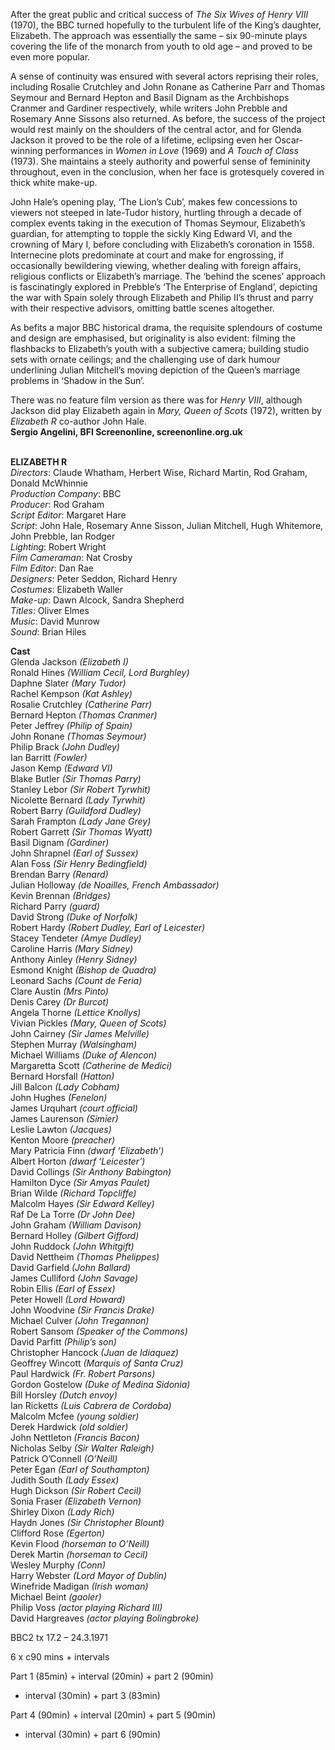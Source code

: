 

After the great public and critical success of _The Six Wives of Henry VIII_ (1970), the BBC turned hopefully to the turbulent life of the King’s daughter, Elizabeth.  The approach was essentially the same – six 90-minute plays covering the life of the monarch from youth to old age – and proved to be even more popular.

A sense of continuity was ensured with several actors reprising their roles, including Rosalie Crutchley and John Ronane as Catherine Parr and Thomas Seymour and Bernard Hepton and Basil Dignam as the Archbishops Cranmer and Gardiner respectively, while writers John Prebble and Rosemary Anne Sissons also returned. As before, the success of the project would rest mainly on the shoulders of the central actor, and for Glenda Jackson it proved to be the role of a lifetime, eclipsing even her Oscar-winning performances in _Women in Love_ (1969) and _A Touch of Class_ (1973). She maintains a steely authority and powerful sense of femininity throughout, even in the conclusion, when her face is grotesquely covered in thick white make-up.

John Hale’s opening play, ‘The Lion’s Cub’, makes few concessions to viewers not steeped in late-Tudor history, hurtling through a decade of complex events taking in the execution of Thomas Seymour, Elizabeth’s guardian, for attempting to topple the sickly King Edward VI, and the crowning of Mary I, before concluding with Elizabeth’s coronation in 1558. Internecine plots predominate at court and make for engrossing, if occasionally bewildering viewing, whether dealing with foreign affairs, religious conflicts or Elizabeth’s marriage. The ‘behind the scenes’ approach is fascinatingly explored in Prebble’s ‘The Enterprise of England’, depicting the war with Spain solely through Elizabeth and Philip II’s thrust and parry with their respective advisors, omitting battle scenes altogether.

As befits a major BBC historical drama, the requisite splendours of costume and design are emphasised, but originality is also evident: filming the flashbacks to Elizabeth’s youth with a subjective camera; building studio sets with ornate ceilings; and the challenging use of dark humour underlining Julian Mitchell’s moving depiction of the Queen’s marriage problems in ‘Shadow in the Sun’.

There was no feature film version as there was for _Henry VIII_, although Jackson  did play Elizabeth again in _Mary, Queen of Scots_ (1972), written by _Elizabeth R_  co-author John Hale.  
**Sergio Angelini, BFI Screenonline, screenonline.org.uk**
<br><br>

**ELIZABETH R**  
_Directors_: Claude Whatham, Herbert Wise,  Richard Martin, Rod Graham, Donald McWhinnie  
_Production Company_: BBC  
_Producer_: Rod Graham  
_Script Editor_: Margaret Hare  
_Script_: John Hale, Rosemary Anne Sisson,  Julian Mitchell, Hugh Whitemore, John Prebble,  Ian Rodger  
_Lighting_: Robert Wright  
_Film Cameraman_: Nat Crosby  
_Film Editor_: Dan Rae  
_Designers_: Peter Seddon, Richard Henry  
_Costumes_: Elizabeth Waller  
_Make-up_: Dawn Alcock, Sandra Shepherd  
_Titles_: Oliver Elmes  
_Music_: David Munrow  
_Sound_: Brian Hiles  

**Cast**  
Glenda Jackson _(Elizabeth I)_  
Ronald Hines _(William Cecil, Lord Burghley)_  
Daphne Slater _(Mary Tudor)_  
Rachel Kempson _(Kat Ashley)_  
Rosalie Crutchley _(Catherine Parr)_  
Bernard Hepton _(Thomas Cranmer)_  
Peter Jeffrey _(Philip of Spain)_  
John Ronane _(Thomas Seymour)_  
Philip Brack _(John Dudley)_  
Ian Barritt _(Fowler)_  
Jason Kemp _(Edward VI)_  
Blake Butler _(Sir Thomas Parry)_  
Stanley Lebor _(Sir Robert Tyrwhit)_  
Nicolette Bernard _(Lady Tyrwhit)_  
Robert Barry _(Guildford Dudley)_  
Sarah Frampton _(Lady Jane Grey)_  
Robert Garrett _(Sir Thomas Wyatt)_  
Basil Dignam _(Gardiner)_  
John Shrapnel _(Earl of Sussex)_  
Alan Foss _(Sir Henry Bedingfield)_  
Brendan Barry _(Renard)_  
Julian Holloway _(de Noailles, French Ambassador)_  
Kevin Brennan _(Bridges)_  
Richard Parry _(guard)_  
David Strong _(Duke of Norfolk)_  
Robert Hardy _(Robert Dudley, Earl of Leicester)_  
Stacey Tendeter _(Amye Dudley)_  
Caroline Harris _(Mary Sidney)_  
Anthony Ainley _(Henry Sidney)_  
Esmond Knight _(Bishop de Quadra)_  
Leonard Sachs _(Count de Feria)_  
Clare Austin _(Mrs Pinto)_  
Denis Carey _(Dr Burcot)_  
Angela Thorne _(Lettice Knollys)_  
Vivian Pickles _(Mary, Queen of Scots)_  
John Cairney _(Sir James Melville)_  
Stephen Murray _(Walsingham)_  
Michael Williams _(Duke of Alencon)_  
Margaretta Scott _(Catherine de Medici)_  
Bernard Horsfall _(Hatton)_  
Jill Balcon _(Lady Cobham)_  
John Hughes _(Fenelon)_  
James Urquhart _(court official)_  
James Laurenson _(Simier)_  
Leslie Lawton _(Jacques)_  
Kenton Moore _(preacher)_  
Mary Patricia Finn _(dwarf ‘Elizabeth’)_  
Albert Horton _(dwarf ‘Leicester’)_  
David Collings _(Sir Anthony Babington)_  
Hamilton Dyce _(Sir Amyas Paulet)_  
Brian Wilde _(Richard Topcliffe)_  
Malcolm Hayes _(Sir Edward Kelley)_  
Raf De La Torre _(Dr John Dee)_  
John Graham _(William Davison)_  
Bernard Holley _(Gilbert Gifford)_  
John Ruddock _(John Whitgift)_  
David Nettheim _(Thomas Phelippes)_  
David Garfield _(John Ballard)_  
James Culliford _(John Savage)_  
Robin Ellis _(Earl of Essex)_  
Peter Howell _(Lord Howard)_  
John Woodvine _(Sir Francis Drake)_  
Michael Culver _(John Tregannon)_  
Robert Sansom _(Speaker of the Commons)_  
David Parfitt _(Philip’s son)_  
Christopher Hancock _(Juan de Idiaquez)_  
Geoffrey Wincott _(Marquis of Santa Cruz)_  
Paul Hardwick _(Fr. Robert Parsons)_  
Gordon Gostelow _(Duke of Medina Sidonia)_  
Bill Horsley _(Dutch envoy)_  
Ian Ricketts _(Luis Cabrera de Cordoba)_  
Malcolm Mcfee _(young soldier)_  
Derek Hardwick _(old soldier)_  
John Nettleton _(Francis Bacon)_  
Nicholas Selby _(Sir Walter Raleigh)_  
Patrick O’Connell _(O’Neill)_  
Peter Egan _(Earl of Southampton)_  
Judith South _(Lady Essex)_  
Hugh Dickson _(Sir Robert Cecil)_  
Sonia Fraser _(Elizabeth Vernon)_  
Shirley Dixon _(Lady Rich)_  
Haydn Jones _(Sir Christopher Blount)_  
Clifford Rose _(Egerton)_  
Kevin Flood _(horseman to O’Neill)_  
Derek Martin _(horseman to Cecil)_  
Wesley Murphy _(Conn)_  
Harry Webster _(Lord Mayor of Dublin)_  
Winefride Madigan _(Irish woman)_  
Michael Beint _(gaoler)_  
Philip Voss _(actor playing Richard III)_  
David Hargreaves _(actor playing Bolingbroke)_

BBC2 tx 17.2 – 24.3.1971

6 x c90 mins + intervals

Part 1 (85min) + interval (20min) + part 2 (90min)  
+ interval (30min) + part 3 (83min)

Part 4 (90min) + interval (20min) + part 5 (90min)  
+ interval (30min) + part 6 (90min)
<br><br>
<!--stackedit_data:
eyJoaXN0b3J5IjpbNzA3NTk2OTMxXX0=
-->